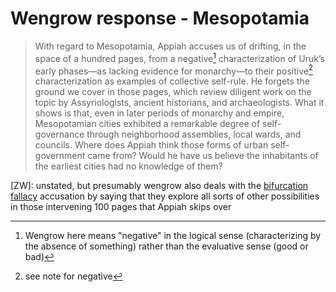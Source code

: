 # Wengrow response - Mesopotamia

> With regard to Mesopotamia, Appiah accuses us of drifting, in the space of a hundred pages, from a negative[^1] characterization of Uruk’s early phases—as lacking evidence for monarchy—to their positive[^2] characterization as examples of collective self-rule. He forgets the ground we cover in those pages, which review diligent work on the topic by Assyriologists, ancient historians, and archaeologists. What it shows is that, even in later periods of monarchy and empire, Mesopotamian cities exhibited a remarkable degree of self-governance through neighborhood assemblies, local wards, and councils. Where does Appiah think those forms of urban self-government came from? Would he have us believe the inhabitants of the earliest cities had no knowledge of them?


[ZW]: unstated, but presumably wengrow also deals with the [bifurcation fallacy](bifurcation%20fallacy.md) accusation by saying that they explore all sorts of other possibilities in those intervening 100 pages that Appiah skips over
> 
[^1]: Wengrow here means "negative" in the logical sense (characterizing by the absence of something) rather than the evaluative sense (good or bad)
[^2]: see note for negative